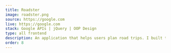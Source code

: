 ```yaml
---
title: Roadster
image: roadster.png
source: https://google.com
live: https://google.com
stack: Google APIs | jQuery | OOP Design
type: all frontend
description: An application that helps users plan road trips. I built this application in a team of 4 in just 48 hours.
order: 8
---
```

